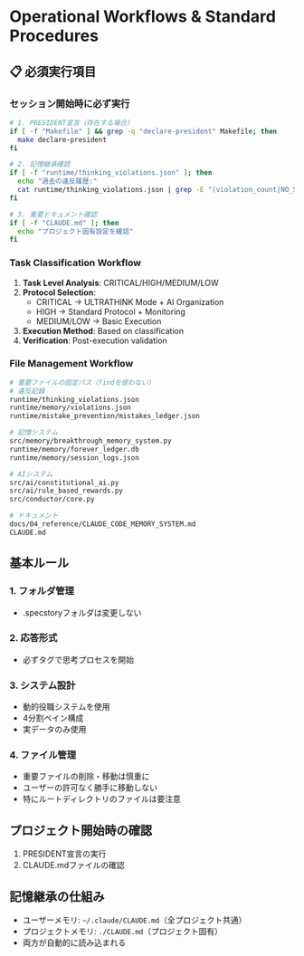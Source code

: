 # Operational Workflows & Standard Procedures

## 📋 必須実行項目

### セッション開始時に必ず実行
```bash
# 1. PRESIDENT宣言（存在する場合）
if [ -f "Makefile" ] && grep -q "declare-president" Makefile; then
  make declare-president
fi

# 2. 記憶継承確認
if [ -f "runtime/thinking_violations.json" ]; then
  echo "過去の違反履歴:"
  cat runtime/thinking_violations.json | grep -E "(violation_count|NO_SPECSTORY|THINKING_MANDATORY)"
fi

# 3. 重要ドキュメント確認
if [ -f "CLAUDE.md" ]; then
  echo "プロジェクト固有設定を確認"
fi
```

### Task Classification Workflow
1. **Task Level Analysis**: CRITICAL/HIGH/MEDIUM/LOW
2. **Protocol Selection**: 
   - CRITICAL → ULTRATHINK Mode + AI Organization
   - HIGH → Standard Protocol + Monitoring
   - MEDIUM/LOW → Basic Execution
3. **Execution Method**: Based on classification
4. **Verification**: Post-execution validation

### File Management Workflow
```bash
# 重要ファイルの固定パス（findを使わない）
# 違反記録
runtime/thinking_violations.json
runtime/memory/violations.json
runtime/mistake_prevention/mistakes_ledger.json

# 記憶システム
src/memory/breakthrough_memory_system.py
runtime/memory/forever_ledger.db
runtime/memory/session_logs.json

# AIシステム
src/ai/constitutional_ai.py
src/ai/rule_based_rewards.py
src/conductor/core.py

# ドキュメント
docs/04_reference/CLAUDE_CODE_MEMORY_SYSTEM.md
CLAUDE.md
```

## 基本ルール

### 1. フォルダ管理
- .specstoryフォルダは変更しない

### 2. 応答形式
- 必ず<thinking>タグで思考プロセスを開始

### 3. システム設計
- 動的役職システムを使用
- 4分割ペイン構成
- 実データのみ使用

### 4. ファイル管理
- 重要ファイルの削除・移動は慎重に
- ユーザーの許可なく勝手に移動しない
- 特にルートディレクトリのファイルは要注意

## プロジェクト開始時の確認
1. PRESIDENT宣言の実行
2. CLAUDE.mdファイルの確認

## 記憶継承の仕組み
- ユーザーメモリ: `~/.claude/CLAUDE.md`（全プロジェクト共通）
- プロジェクトメモリ: `./CLAUDE.md`（プロジェクト固有）
- 両方が自動的に読み込まれる
